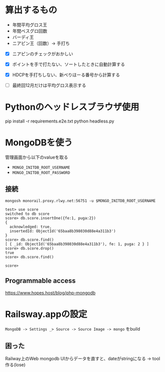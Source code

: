 # 算出するもの

- 年間平均グロス王
- 年間ベスグロ回数
- バーディ王
- ニアピン王（回数）-> 手打ち
- [x] ニアピンのチェックがおかしい
- [x] ポイントを手で打たない、ソートしたときに自動計算する
- [x] HDCPを手打ちしない、新ぺりほーる番号から計算する
- [ ] 最終回12月だけは平均グロス表示する



# Pythonのヘッドレスブラウザ使用

pip install -r requirements.e2e.txt 
python headless.py

# MongoDBを使う

管理画面から以下のvalueを取る
- `MONGO_INITDB_ROOT_USERNAME`
- `MONGO_INITDB_ROOT_PASSWORD`

## 接続
```
mongosh monorail.proxy.rlwy.net:56751 -u $MONGO_INITDB_ROOT_USERNAME
```

```
test> use score
switched to db score
score> db.score.insertOne({fe:1, puga:2})
{
  acknowledged: true,
  insertedId: ObjectId('65baa8b398030d88e4a311b3')
}
score> db.score.find()
[ { _id: ObjectId('65baa8b398030d88e4a311b3'), fe: 1, puga: 2 } ]
score> db.score.drop()
true
score> db.score.find()

score>
```

## Programmable access
https://www.hopes.host/blog/php-mongodb

# Railsway.appの設定
`MongoDB -> Settings _> Source -> Source Image -> mongo` をbuild

## 困った
Railway上のWeb mongodb UIからデータを直すと、dateがstringになる
-> tool作る(lose)
